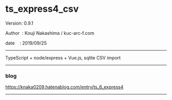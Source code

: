 ﻿# ts_express4_csv

 Version: 0.9.1

 Author  : Kouji Nakashima / kuc-arc-f.com

 date    : 2019/09/25

***
TypeScript + node/express + Vue.js, sqlite CSV import

***
### blog

https://knaka0209.hatenablog.com/entry/ts_6_express4

***

